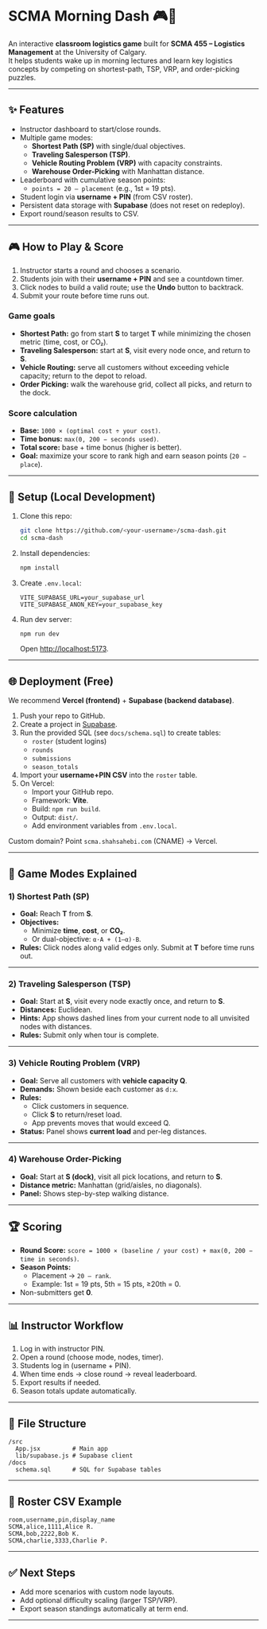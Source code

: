 # SCMA Morning Dash 🎮🚚

An interactive **classroom logistics game** built for **SCMA 455 – Logistics Management** at the University of Calgary.  
It helps students wake up in morning lectures and learn key logistics concepts by competing on shortest-path, TSP, VRP, and order-picking puzzles.  

---

## ✨ Features
- Instructor dashboard to start/close rounds.
- Multiple game modes:
  - **Shortest Path (SP)** with single/dual objectives.
  - **Traveling Salesperson (TSP)**.
  - **Vehicle Routing Problem (VRP)** with capacity constraints.
  - **Warehouse Order-Picking** with Manhattan distance.
- Leaderboard with cumulative season points:
  - `points = 20 – placement` (e.g., 1st = 19 pts).
- Student login via **username + PIN** (from CSV roster).
- Persistent data storage with **Supabase** (does not reset on redeploy).
- Export round/season results to CSV.

---

## 🎮 How to Play & Score

1. Instructor starts a round and chooses a scenario.
2. Students join with their **username + PIN** and see a countdown timer.
3. Click nodes to build a valid route; use the **Undo** button to backtrack.
4. Submit your route before time runs out.

### Game goals
- **Shortest Path:** go from start **S** to target **T** while minimizing the chosen metric (time, cost, or CO₂).
- **Traveling Salesperson:** start at **S**, visit every node once, and return to **S**.
- **Vehicle Routing:** serve all customers without exceeding vehicle capacity; return to the depot to reload.
- **Order Picking:** walk the warehouse grid, collect all picks, and return to the dock.

### Score calculation
- **Base:** `1000 × (optimal cost ÷ your cost)`.
- **Time bonus:** `max(0, 200 − seconds used)`.
- **Total score:** base + time bonus (higher is better).
- **Goal:** maximize your score to rank high and earn season points (`20 − place`).

---

## 🚀 Setup (Local Development)

1. Clone this repo:
   ```bash
   git clone https://github.com/<your-username>/scma-dash.git
   cd scma-dash
   ```

2. Install dependencies:
   ```bash
   npm install
   ```

3. Create `.env.local`:
   ```env
   VITE_SUPABASE_URL=your_supabase_url
   VITE_SUPABASE_ANON_KEY=your_supabase_key
   ```

4. Run dev server:
   ```bash
   npm run dev
   ```
   Open [http://localhost:5173](http://localhost:5173).

---

## 🌐 Deployment (Free)

We recommend **Vercel (frontend)** + **Supabase (backend database)**.

1. Push your repo to GitHub.
2. Create a project in [Supabase](https://supabase.com).
3. Run the provided SQL (see `docs/schema.sql`) to create tables:
   - `roster` (student logins)
   - `rounds`
   - `submissions`
   - `season_totals`
4. Import your **username+PIN CSV** into the `roster` table.
5. On Vercel:
   - Import your GitHub repo.
   - Framework: **Vite**.
   - Build: `npm run build`.
   - Output: `dist/`.
   - Add environment variables from `.env.local`.

Custom domain? Point `scma.shahsahebi.com` (CNAME) → Vercel.

---

## 🎲 Game Modes Explained

### 1) Shortest Path (SP)
- **Goal:** Reach **T** from **S**.
- **Objectives:**
  - Minimize **time**, **cost**, or **CO₂**.
  - Or dual-objective: `α·A + (1–α)·B`.
- **Rules:** Click nodes along valid edges only. Submit at **T** before time runs out.

---

### 2) Traveling Salesperson (TSP)
- **Goal:** Start at **S**, visit every node exactly once, and return to **S**.
- **Distances:** Euclidean.
- **Hints:** App shows dashed lines from your current node to all unvisited nodes with distances.
- **Rules:** Submit only when tour is complete.

---

### 3) Vehicle Routing Problem (VRP)
- **Goal:** Serve all customers with **vehicle capacity Q**.
- **Demands:** Shown beside each customer as `d:x`.
- **Rules:**
  - Click customers in sequence.
  - Click **S** to return/reset load.
  - App prevents moves that would exceed Q.
- **Status:** Panel shows **current load** and per-leg distances.

---

### 4) Warehouse Order-Picking
- **Goal:** Start at **S (dock)**, visit all pick locations, and return to **S**.
- **Distance metric:** Manhattan (grid/aisles, no diagonals).
- **Panel:** Shows step-by-step walking distance.

---

## 🏆 Scoring

- **Round Score:** `score = 1000 × (baseline / your cost) + max(0, 200 − time in seconds)`.
- **Season Points:**
  - Placement → `20 – rank`.
  - Example: 1st = 19 pts, 5th = 15 pts, ≥20th = 0.
- Non-submitters get **0**.

---

## 📊 Instructor Workflow

1. Log in with instructor PIN.
2. Open a round (choose mode, nodes, timer).
3. Students log in (username + PIN).
4. When time ends → close round → reveal leaderboard.
5. Export results if needed.
6. Season totals update automatically.

---

## 📂 File Structure
```
/src
  App.jsx         # Main app
  lib/supabase.js # Supabase client
/docs
  schema.sql      # SQL for Supabase tables
```

---

## 📝 Roster CSV Example
```csv
room,username,pin,display_name
SCMA,alice,1111,Alice R.
SCMA,bob,2222,Bob K.
SCMA,charlie,3333,Charlie P.
```

---

## ✅ Next Steps
- Add more scenarios with custom node layouts.
- Add optional difficulty scaling (larger TSP/VRP).
- Export season standings automatically at term end.

---
